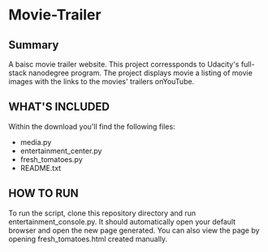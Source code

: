 # Movie-Trailer

## Summary
A baisc movie trailer website. This project corressponds to Udacity's full-stack nanodegree program. The project displays movie a listing of movie images with the links to the movies' trailers onYouTube.

## WHAT'S INCLUDED
Within the download you'll find the following files:
- media.py
- entertainment_center.py
- fresh_tomatoes.py
- README.txt

## HOW TO RUN
To run the script, clone this repository directory and run entertainment_console.py. It should automatically open your default browser and open the new page generated. You can also view the page by opening fresh_tomatoes.html created manually.
